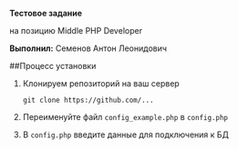 **Тестовое задание**

на позицию Middle PHP Developer
 
**Выполнил:** Семенов Антон Леонидович

##Процесс установки
 1. Клонируем репозиторий на ваш сервер

    ```git clone https://github.com/...```
 2. Переименуйте файл `config_example.php` в `config.php`
 3. В `config.php` введите данные для подключения к БД